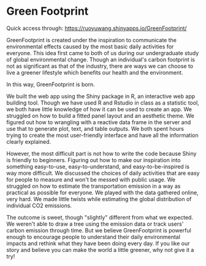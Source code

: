 # Green Footprint
Quick access through: https://ruoyuwang.shinyapps.io/GreenFootprint/

GreenFootprint is created under the inspiration to communicate the environmental effects caused by the most basic daily activities for everyone. This idea first came to both of us during our undergraduate study of global environmental change. Though an individual's carbon footprint is not as significant as that of the industry, there are ways we can choose to live a greener lifestyle which benefits our health and the environment.

In this way, GreenFootprint is born.

We built the web app using the Shiny package in R, an interactive web app building tool. Though we have used R and Rstudio in class as a statistic tool, we both have little knowledge of how it can be used to create an app. We struggled on how to build a fitted panel layout and an aesthetic theme. We figured out how to wrangling with a reactive data frame in the server and use that to generate plot, text, and table outputs. We both spent hours trying to create the most user-friendly interface and have all the information clearly explained.

However, the most difficult part is not how to write the code because Shiny is friendly to beginners. Figuring out how to make our inspiration into something easy-to-use, easy-to-understand, and easy-to-be-inspired is way more difficult. We discussed the choices of daily activities that are easy for people to measure and won't be messed with public usage. We struggled on how to estimate the transportation emission in a way as practical as possible for everyone. We played with the data gathered online, very hard. We made little twists while estimating the global distribution of individual CO2 emissions.

The outcome is sweet, though "slightly" different from what we expected. We weren't able to draw a tree using the emission data or track users' carbon emission through time. But we believe GreenFootprint is powerful enough to encourage people to understand their daily environmental impacts and rethink what they have been doing every day. If you like our story and believe you can make the world a little greener, why not give it a try!
